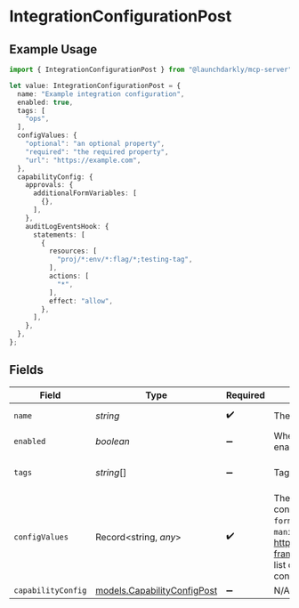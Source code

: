 # IntegrationConfigurationPost

## Example Usage

```typescript
import { IntegrationConfigurationPost } from "@launchdarkly/mcp-server";

let value: IntegrationConfigurationPost = {
  name: "Example integration configuration",
  enabled: true,
  tags: [
    "ops",
  ],
  configValues: {
    "optional": "an optional property",
    "required": "the required property",
    "url": "https://example.com",
  },
  capabilityConfig: {
    approvals: {
      additionalFormVariables: [
        {},
      ],
    },
    auditLogEventsHook: {
      statements: [
        {
          resources: [
            "proj/*:env/*:flag/*;testing-tag",
          ],
          actions: [
            "*",
          ],
          effect: "allow",
        },
      ],
    },
  },
};
```

## Fields

| Field                                                                                                                                                                                                                                                                                                              | Type                                                                                                                                                                                                                                                                                                               | Required                                                                                                                                                                                                                                                                                                           | Description                                                                                                                                                                                                                                                                                                        | Example                                                                                                                                                                                                                                                                                                            |
| ------------------------------------------------------------------------------------------------------------------------------------------------------------------------------------------------------------------------------------------------------------------------------------------------------------------ | ------------------------------------------------------------------------------------------------------------------------------------------------------------------------------------------------------------------------------------------------------------------------------------------------------------------ | ------------------------------------------------------------------------------------------------------------------------------------------------------------------------------------------------------------------------------------------------------------------------------------------------------------------ | ------------------------------------------------------------------------------------------------------------------------------------------------------------------------------------------------------------------------------------------------------------------------------------------------------------------ | ------------------------------------------------------------------------------------------------------------------------------------------------------------------------------------------------------------------------------------------------------------------------------------------------------------------ |
| `name`                                                                                                                                                                                                                                                                                                             | *string*                                                                                                                                                                                                                                                                                                           | :heavy_check_mark:                                                                                                                                                                                                                                                                                                 | The name of the integration configuration                                                                                                                                                                                                                                                                          | Example integration configuration                                                                                                                                                                                                                                                                                  |
| `enabled`                                                                                                                                                                                                                                                                                                          | *boolean*                                                                                                                                                                                                                                                                                                          | :heavy_minus_sign:                                                                                                                                                                                                                                                                                                 | Whether the integration configuration is enabled. If omitted, defaults to true                                                                                                                                                                                                                                     | true                                                                                                                                                                                                                                                                                                               |
| `tags`                                                                                                                                                                                                                                                                                                             | *string*[]                                                                                                                                                                                                                                                                                                         | :heavy_minus_sign:                                                                                                                                                                                                                                                                                                 | Tags for the integration                                                                                                                                                                                                                                                                                           | [<br/>"ops"<br/>]                                                                                                                                                                                                                                                                                                  |
| `configValues`                                                                                                                                                                                                                                                                                                     | Record<string, *any*>                                                                                                                                                                                                                                                                                              | :heavy_check_mark:                                                                                                                                                                                                                                                                                                 | The unique set of fields required to configure the integration. Refer to the <code>formVariables</code> field in the corresponding <code>manifest.json</code> at https://github.com/launchdarkly/integration-framework/tree/main/integrations for a full list of fields for the integration you wish to configure. | {<br/>"optional": "an optional property",<br/>"required": "the required property",<br/>"url": "https://example.com"<br/>}                                                                                                                                                                                          |
| `capabilityConfig`                                                                                                                                                                                                                                                                                                 | [models.CapabilityConfigPost](../models/capabilityconfigpost.md)                                                                                                                                                                                                                                                   | :heavy_minus_sign:                                                                                                                                                                                                                                                                                                 | N/A                                                                                                                                                                                                                                                                                                                |                                                                                                                                                                                                                                                                                                                    |